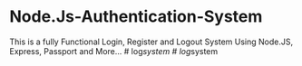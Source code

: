 # Node.Js-Authentication-System

This is a fully Functional Login, Register and Logout System Using Node.JS, Express, Passport and More...
#   l o g _ s y s t e m  
 #   l o g _ s y s t e m  
 